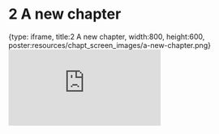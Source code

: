 # 2 A new chapter
 
{type: iframe, title:2 A new chapter, width:800, height:600, poster:resources/chapt_screen_images/a-new-chapter.png}
![](https://andrew-bortvin.github.io/slimNotes/no_toc/a-new-chapter.html)
 

 
